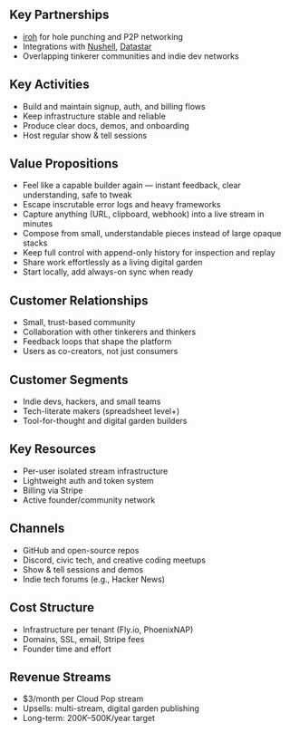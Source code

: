 ## Key Partnerships

- [iroh](https://www.iroh.computer/) for hole punching and P2P networking
- Integrations with [Nushell](https://www.nushell.sh), [Datastar](https://data-star.dev)
- Overlapping tinkerer communities and indie dev networks

## Key Activities

- Build and maintain signup, auth, and billing flows
- Keep infrastructure stable and reliable
- Produce clear docs, demos, and onboarding
- Host regular show & tell sessions

## Value Propositions

- Feel like a capable builder again — instant feedback, clear understanding,
  safe to tweak
- Escape inscrutable error logs and heavy frameworks
- Capture anything (URL, clipboard, webhook) into a live stream in minutes
- Compose from small, understandable pieces instead of large opaque stacks
- Keep full control with append-only history for inspection and replay
- Share work effortlessly as a living digital garden
- Start locally, add always-on sync when ready

## Customer Relationships

- Small, trust-based community
- Collaboration with other tinkerers and thinkers
- Feedback loops that shape the platform
- Users as co-creators, not just consumers

## Customer Segments

- Indie devs, hackers, and small teams
- Tech-literate makers (spreadsheet level+)
- Tool-for-thought and digital garden builders

## Key Resources

- Per-user isolated stream infrastructure
- Lightweight auth and token system
- Billing via Stripe
- Active founder/community network

## Channels

- GitHub and open-source repos
- Discord, civic tech, and creative coding meetups
- Show & tell sessions and demos
- Indie tech forums (e.g., Hacker News)

## Cost Structure

- Infrastructure per tenant (Fly.io, PhoenixNAP)
- Domains, SSL, email, Stripe fees
- Founder time and effort

## Revenue Streams

- $3/month per Cloud Pop stream
- Upsells: multi-stream, digital garden publishing
- Long-term: $200K–$500K/year target
